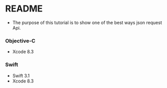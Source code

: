 # README
- The purpose of this tutorial is to show one of the best ways json request Api.

### Objective-C
- Xcode 8.3

### Swift
- Swift 3.1
- Xcode 8.3
